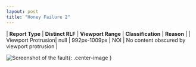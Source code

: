 ```yaml
---
layout: post
title: "Honey Failure 2"
---
```

| **Report Type** | **Distinct RLF** | **Viewport Range** | **Classification** | **Reason** |
| Viewport Protrusion| null | 992px-1009px | NOI | No content obscured by viewport protrusion | 

![Screenshot of the fault](../../../assets/images/Honey/fault2/viewportOverflowWidth1000.png){: .center-image }